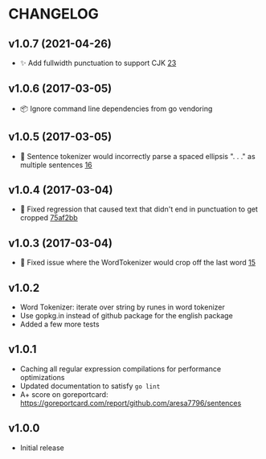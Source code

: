 CHANGELOG
=========

## v1.0.7 (2021-04-26)

* :sparkles: Add fullwidth punctuation to support CJK [23](https://github.com/aresa7796/sentences/pull/23)

## v1.0.6 (2017-03-05)

* :package: Ignore command line dependencies from go vendoring

## v1.0.5 (2017-03-05)

* :bug: Sentence tokenizer would incorrectly parse a spaced ellipsis ". . ." as multiple sentences [16](https://github.com/aresa7796/sentences/pull/16)

## v1.0.4 (2017-03-04)

* :bug: Fixed regression that caused text that didn't end in punctuation to get cropped [75af2bb](https://github.com/aresa7796/sentences/commit/75af2bb14a9aed96680f37972d594bb1693d8454)

## v1.0.3 (2017-03-04)

* :bug: Fixed issue where the WordTokenizer would crop off the last word [15](https://github.com/aresa7796/sentences/pull/15)

## v1.0.2

* Word Tokenizer: iterate over string by runes in word tokenizer
* Use gopkg.in instead of github package for the english package
* Added a few more tests

## v1.0.1

* Caching all regular expression compilations for performance optimizations
* Updated documentation to satisfy `go lint`
* A+ score on goreportcard: https://goreportcard.com/report/github.com/aresa7796/sentences

## v1.0.0

* Initial release
